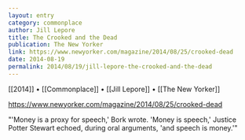 ```yaml
---
layout: entry
category: commonplace
author: Jill Lepore
title: The Crooked and the Dead
publication: The New Yorker
link: https://www.newyorker.com/magazine/2014/08/25/crooked-dead
date: 2014-08-19
permalink: 2014/08/19/jill-lepore-the-crooked-and-the-dead
---
```


[[2014]] • [[Commonplace]] • [[Jill Lepore]] • [[The New Yorker]]

https://www.newyorker.com/magazine/2014/08/25/crooked-dead

"'Money is a proxy for speech,' Bork wrote. 'Money is speech,' Justice Potter Stewart echoed, during oral arguments, 'and speech is money.'" 